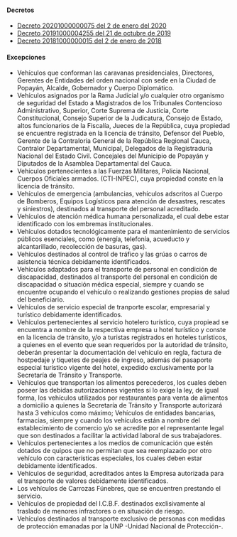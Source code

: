 #### Decretos

- [Decreto 20201000000075 del 2 de enero del 2020](http://www.popayan.gov.co/sites/default/files/decreto.pdf)
- [Decreto 20191000004255 del 21 de octubre de 2019](http://popayan.gov.co/sites/default/files/decreto_restriccion_de_automotores_particulares_2019.pdf)
- [Decreto 20181000000015 del 2 de enero de 2018](https://www.popayan.gov.co/sites/default/files/decreto_20181000000015_02012018.pdf)

#### Excepciones

- Vehículos que conforman las caravanas presidenciales, Directores, Gerentes de Entidades del orden nacional con sede en la Ciudad de Popayán, Alcalde, Gobernador y Cuerpo Diplomático.
- Vehículos asignados por la Rama Judicial y/o cualquier otro organismo de seguridad del Estado a Magistrados de los Tribunales Contencioso Administrativo, Superior, Corte Suprema de Justicia, Corte Constitucional, Consejo Superior de la Judicatura, Consejo de Estado, altos funcionarios de la Fiscalía, Jueces de la República, cuya propiedad se encuentre registrada en la licencia de tránsito, Defensor del Pueblo, Gerente de la Contraloría General de la República Regional Cauca, Contralor Departamental, Municipal, Delegados de la Registraduría Nacional del Estado Civil. Concejales del Municipio de Popayán y Diputados de la Asamblea Departamental del Cauca.
- Vehículos pertenecientes a las Fuerzas Militares, Policia Nacional, Cuerpos Oficiales armados. (CTI-INPEC), cuya propiedad conste en la licencia de tránsito.
- Vehículos de emergencia (ambulancias, vehículos adscritos al Cuerpo de Bomberos, Equipos Logísticos para atención de desastres, rescates y siniestros), destinados al transporte del personal acreditado.
- Vehículos de atención médica humana personalizada, el cual debe estar identificado con los embremas institucionales.
- Vehículos dotados tecnológicamente para el mantenimiento de servicios públicos esenciales, como (energía, telefonía, acueducto y alcantarillado, recolección de basuras, gas).
- Vehículos destinados al control de tráfico y las grúas o carros de asistencia técnica debidamente identificados.
- Vehículos adaptados para el transporte de personal en condición de discapacidad, destinados al transporte del personal en condición de discapacidad o situación médica especial, siempre y cuando se encuentre ocupando el vehículo o realizando gestiones propias de salud del beneficiario.
- Vehículos de servicio especial de tranporte escolar, empresarial y turístico debidamente identificados.
- Vehículos pertenecientes al servicio hotelero turístico, cuya propiead se encuentra a nombre de la respectiva empresa u hotel turístico y conste en la licencia de tránsito, y/o a turistas registrados en hoteles turísticos, a quienes en el evento que sean requeridos por la autoridad de tránsito, deberán presentar la documentación del vehículo en regla, factura de hostpedaje y tiquetes de peajes de ingreso, además del pasaporte especial turístico vigente del hotel, expedido exclusivamente por la Secretaría de Tránsito y Transporte.
- Vehículos que transportan los alimentos perecederos, los cuales deben poseer las debidas autorizaciones vigentes si lo exige la ley, de igual forma, los vehículos utilizados por restaurantes para venta de alimentos a domicilio a quienes la Secretaría de Tránsito y Transporte autorizará hasta 3 vehículos como máximo; Vehículos de entidades bancarias, farmacias, siempre y cuando los vehículos están a nombre del establecimiento de comercio y/o se acredite por el representante legal que son destinados a facilitar la actividad laboral de sus trabajadores.
- Vehículos pertenecientes a los medios de comunicación que estén dotados de quipos que no permitan que sea reemplazado por otro vehículo con características especiales, los cuales deben estar debidamente identificados.
- Vehículos de seguridad, acreditados antes la Empresa autorizada para el transporte de valores debidamente identificados.
- Los vehículos de Carrozas Fúnebres, que se encuentren prestando el servicio.
- Vehículos de propiedad del I.C.B.F. destinados exclisivamente al traslado de menores infractores o en situación de riesgo.
- Vehículos destinados al transporte exclusivo de personas con medidas de protección emanadas por la UNP -Unidad Nacional de Protección-.

